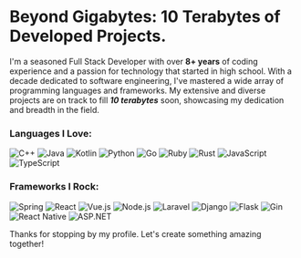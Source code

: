 # Beyond Gigabytes: **10 Terabytes** of Developed Projects.

I'm a seasoned Full Stack Developer with over **8+ years** of coding experience and a passion for technology that started in high school. With a decade dedicated to software engineering, I've mastered a wide array of programming languages and frameworks. My extensive and diverse projects are on track to fill ***10 terabytes*** soon, showcasing my dedication and breadth in the field.

### Languages I Love:

![C++](https://img.shields.io/badge/C++-12_years-blue)
![Java](https://img.shields.io/badge/Java-10_years-blue)
![Kotlin](https://img.shields.io/badge/Kotlin-6_years-blue)
![Python](https://img.shields.io/badge/Python-7_years-blue)
![Go](https://img.shields.io/badge/Go-4_years-blue)
![Ruby](https://img.shields.io/badge/Ruby-6_years-blue)
![Rust](https://img.shields.io/badge/Rust-2_years-blue)
![JavaScript](https://img.shields.io/badge/JavaScript-12_years-blue)
![TypeScript](https://img.shields.io/badge/TypeScript-5_years-blue)

### Frameworks I Rock:

![Spring](https://img.shields.io/badge/Angular-8_years-blue)
![React](https://img.shields.io/badge/React-6_years-blue)
![Vue.js](https://img.shields.io/badge/Vue.js-4_years-blue)
![Node.js](https://img.shields.io/badge/Node.js-8_years-blue)
![Laravel](https://img.shields.io/badge/Laravel-7_years-blue)
![Django](https://img.shields.io/badge/Django-8_years-blue)
![Flask](https://img.shields.io/badge/Flask-4_years-blue)
![Gin](https://img.shields.io/badge/Gin-3_years-blue)
![React Native](https://img.shields.io/badge/React%20Native-5_years-blue)
![ASP.NET](https://img.shields.io/badge/ASP.NET-6_years-blue)

Thanks for stopping by my profile. Let's create something amazing together!
